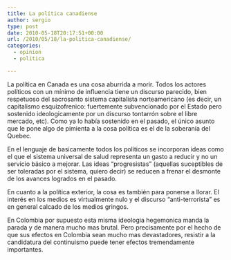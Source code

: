 ```yaml
---
title: La política canadiense
author: sergio
type: post
date: 2010-05-18T20:17:51+00:00
url: /2010/05/18/la-politica-canadiense/
categories:
  - opinion
  - politica

---
```

La política en Canada es una cosa aburrida a morir. Todos los actores políticos con un mínimo de influencia tiene un discurso parecido, bien respetuoso del sacrosanto sistema capitalista norteamericano (es decir, un capitalismo esquizofrenico: fuertemente subvencionado por el Estado pero sostenido ideologicamente por un discurso tontarrón sobre el libre mercado, etc). Como ya lo había sostenido en el pasado, el único asunto que le pone algo de pimienta a la cosa política es el de la soberanía del Quebec.

En el lenguaje de basicamente todos los políticos se incorporan ideas como el que el sistema universal de salud representa un gasto a reducir y no un servicio básico a mejorar. Las ideas &#8220;progresistas&#8221; (aquellas suceptibles de ser toleradas por el sistema, quiero decir) se reducen a frenar el desmonte de los avances logrados en el pasado.

En cuanto a la política exterior, la cosa es también para ponerse a llorar. El interés en los medios es virtualmente nulo y el discurso &#8220;anti-terrorista&#8221; es en general calcado de los medios gringos.

En Colombia por supuesto esta misma ideologia hegemonica manda la parada y de manera mucho mas brutal. Pero precisamente por el hecho de que sus efectos en Colombia sean mucho mas devastadores, resistir a la candidatura del continuismo puede tener efectos tremendamente importantes.